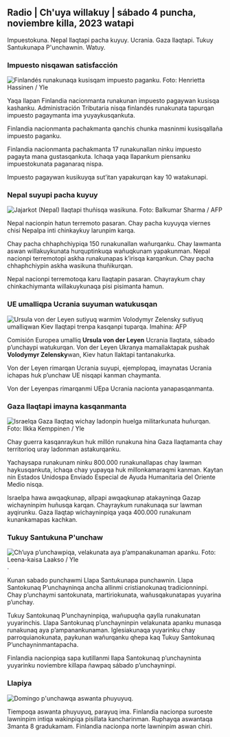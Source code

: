 ## Radio \| Ch'uya willakuy \| sábado 4 puncha, noviembre killa, 2023 watapi

Impuestokuna. Nepal llaqtapi pacha kuyuy. Ucrania. Gaza llaqtapi. Tukuy Santukunapa P'unchawnin. Watuy.

### Impuesto nisqawan satisfacción

![Finlandés runakunaqa kusisqam impuesto paganku. Foto: Henrietta Hassinen / Yle](https://qu.q_auto:eco/f_auto/fl_perdida/v1692510416/39-115736664dc9b0569c81)

Yaqa llapan Finlandia nacionmanta runakunan impuesto pagaywan kusisqa kashanku. Administración Tributaria nisqa finlandés runakunata tapurqan impuesto pagaymanta ima yuyaykusqankuta.

Finlandia nacionmanta pachakmanta qanchis chunka masninmi kusisqallaña impuesto paganku.

Finlandia nacionmanta pachakmanta 17 runakunallan ninku impuesto pagayta mana gustasqankuta. Ichaqa yaqa llapankum piensanku impuestokunata paganaraq nispa.

Impuesto pagaywan kusikuyqa sut’itan yapakurqan kay 10 watakunapi.

### Nepal suyupi pacha kuyuy

![Jajarkot (Nepal) llaqtapi thuñisqa wasikuna. Foto: Balkumar Sharma / AFP](https://qu.willayq_auto:eco/f_auto/fl_perdida/v1699091137/39-1195827654612690580a)

Nepal nacionpin hatun terremoto pasaran. Chay pacha kuyuyqa viernes chisi Nepalpa inti chinkaykuy larunpim karqa.

Chay pacha chhaphchiypiqa 150 runakunallan wañurqanku. Chay lawmanta aswan willakuykunata hurquptinkuqa wañuqkunam yapakunman. Nepal nacionpi terremotopi askha runakunapas k’irisqa karqankun. Chay pacha chhaphchiypin askha wasikuna thuñikurqan.

Nepal nacionpi terremotoqa karu llaqtapin pasaran. Chayraykum chay chinkachiymanta willakuykunaqa pisi pisimanta hamun.

### UE umalliqpa Ucrania suyuman watukusqan

![Ursula von der Leyen sutiyuq warmim Volodymyr Zelensky sutiyuq umalliqwan Kiev llaqtapi trenpa kasqanpi tuparqa. Imahina: AFP](https://qu.images.cdn.yle.fi/imagen/cargar/c_crop,h_1687,w_3000,x_0,y_305/ar_1.77777777777777777,c_llenado,g_uyas,h_675,w_1200/dpr_1.0/q_auto:eco/f_auto/fl_perdida/v1699098434/39-119583265462e51258c1)

Comisión Europea umalliq **Ursula von der Leyen** Ucrania llaqtata, sábado p’unchaypi watukurqan. Von der Leyen Ukranya mamallaktapak pushak **Volodymyr Zelensky**wan, Kiev hatun llaktapi tantanakurka.

Von der Leyen rimarqan Ucrania suyupi, ejemplopaq, imaynatas Ucrania ichapas huk p’unchaw UE nisqapi kanman chaymanta.

Von der Leyenpas rimarqanmi UEpa Ucrania nacionta yanapasqanmanta.

### Gaza llaqtapi imayna kasqanmanta

![Israelqa Gaza llaqtaq wichay ladonpin huelga militarkunata huñurqan. Foto: Ilkka Kemppinen / Yle](https://qu.willakuykunapi.q_auto:eco/f_auto/fl_perdida/v1699023208/39-1195711654506b2bc2d4)

Chay guerra kasqanraykun huk millón runakuna hina Gaza llaqtamanta chay territorioq uray ladonman astakurqanku.

Yachaysapa runakunam ninku 800.000 runakunallapas chay lawman haykusqankuta, ichaqa chay yupayqa huk millonkamaraqmi kanman. Kaytan nin Estados Unidospa Enviado Especial de Ayuda Humanitaria del Oriente Medio nisqa.

Israelpa hawa awqaqkunap, allpapi awqaqkunap atakayninqa Gazap wichayninpim huñusqa karqan. Chayraykum runakunaqa sur lawman ayqirunku. Gaza llaqtap wichayninpiqa yaqa 400.000 runakunam kunankamapas kachkan.

### Tukuy Santukuna P'unchaw

![Ch’uya p’unchawpiqa, velakunata aya p’ampanakunaman apanku. Foto: Leena-kaisa Laakso / Yle](https://qu.images.cdn.yle.fi/imagen/cargar/c_crop,h_2268,w_4032,x_0,y_435/ar_1.77777777777777777,c_llenado,g_uyas,h_675,w_1200/dpr_1.0/q_auto:eco/f_auto/fl_perdida/v1699101771/39-119586665463c1d71d1c) .

Kunan sabado punchawmi Llapa Santukunapa punchawnin. Llapa Santokunaq P’unchayninqa ancha allinmi cristianokunaq tradicionninpi. Chay p’unchaymi santokunata, martiriokunata, wañusqakunatapas yuyarina p’unchay.

Tukuy Santokunaq P’unchayninpiqa, wañupuqña qaylla runakunatan yuyarinchis. Llapa Santokunaq p’unchayninpin velakunata apanku munasqa runakunaq aya p’ampanankunaman. Iglesiakunaqa yuyarinku chay parroquianokunata, paykunan wañurqanku qhepa kaq Tukuy Santokunaq P’unchayninmantapacha.

Finlandia nacionpiqa sapa kutillanmi llapa Santokunaq p’unchayninta yuyarinku noviembre killapa ñawpaq sábado p’unchayninpi.

### Llapiya

![Domingo p'unchawqa aswanta phuyuyuq.](https://images.cdn.yle.fi/image/upload/c_crop,h_1080,w_1919,x_0,y_0/ar_1.7777777777777777,c_fill,g_faces,h_675,w_1200/dpr_1.0/q_auto:eco/f_auto/fl_perdida/v1699111715/39-1195891654662ff4432c)

Tiempoqa aswanta phuyuyuq, parayuq ima. Finlandia nacionpa suroeste lawninpim intiqa wakinpiqa pisillata kancharinman. Ruphayqa aswantaqa 3manta 8 gradukamam. Finlandia nacionpa norte lawninpim aswan chiri.